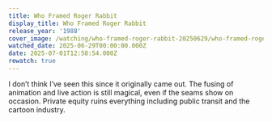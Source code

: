 ```yaml
---
title: Who Framed Roger Rabbit
display_title: Who Framed Roger Rabbit
release_year: '1988'
cover_image: /watching/who-framed-roger-rabbit-20250629/who-framed-roger-rabbit.jpg
watched_date: 2025-06-29T00:00:00.000Z
date: 2025-07-01T12:58:54.000Z
rewatch: true
---
```

I don’t think I’ve seen this since it originally came out. The fusing of animation and live action is still magical, even if the seams show on occasion. Private equity ruins everything including public transit and the cartoon industry.
